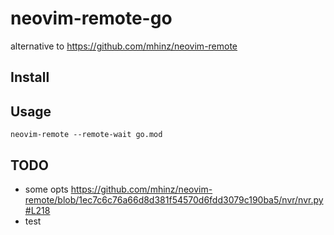 # neovim-remote-go

alternative to https://github.com/mhinz/neovim-remote

## Install



## Usage

```
neovim-remote --remote-wait go.mod
```

## TODO

- some opts https://github.com/mhinz/neovim-remote/blob/1ec7c6c76a66d8d381f54570d6fdd3079c190ba5/nvr/nvr.py#L218
- test
